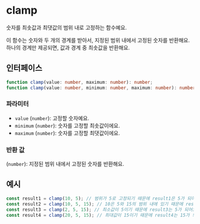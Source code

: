 # clamp

숫자를 최솟값과 최댓값의 범위 내로 고정하는 함수예요.

이 함수는 숫자와 두 개의 경계를 받아서, 지정된 범위 내에서 고정된 숫자를 반환해요.
하나의 경계만 제공되면, 값과 경계 중 최솟값을 반환해요.

## 인터페이스

```typescript
function clamp(value: number, maximum: number): number;
function clamp(value: number, minimum: number, maximum: number): number;
```

### 파라미터

- `value` (`number`): 고정할 숫자예요.
- `minimum` (`number`): 숫자를 고정할 최솟값이에요.
- `maximum` (`number`): 숫자를 고정할 최댓값이에요.

### 반환 값

(`number`): 지정된 범위 내에서 고정된 숫자를 반환해요.

## 예시

```typescript
const result1 = clamp(10, 5); // 범위가 5로 고정되기 때문에 result1은 5가 되어요.
const result2 = clamp(10, 5, 15); // 10은 5와 15의 범위 내에 있기 때문에 result2는 10이 되어요.
const result3 = clamp(2, 5, 15); // 최소값이 5이기 때문에 result3는 5가 되어요.
const result4 = clamp(20, 5, 15); // 최대값이 15이기 때문에 result4는 15가 되어요.
```
